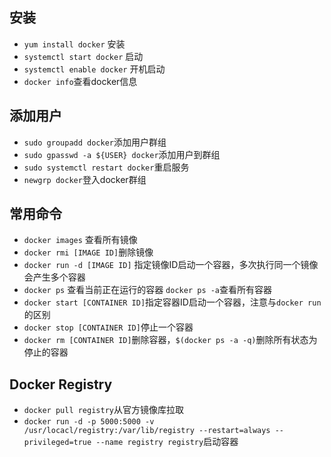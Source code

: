 ## 安装
 - `yum install docker` 安装
 - `systemctl start docker` 启动
 - `systemctl enable docker` 开机启动
 - `docker info`查看docker信息
 
## 添加用户
- `sudo groupadd docker`添加用户群组
- `sudo gpasswd -a ${USER} docker`添加用户到群组
- `sudo systemctl restart docker`重启服务
- `newgrp docker`登入docker群组

## 常用命令
 - `docker images` 查看所有镜像
 - `docker rmi [IMAGE ID]`删除镜像
 - `docker run -d [IMAGE ID]` 指定镜像ID启动一个容器，多次执行同一个镜像会产生多个容器
 - `docker ps` 查看当前正在运行的容器 `docker ps -a`查看所有容器
 - `docker start [CONTAINER ID]`指定容器ID启动一个容器，注意与`docker run `的区别
 - `docker stop [CONTAINER ID]`停止一个容器
 - `docker rm [CONTAINER ID]`删除容器，`$(docker ps -a -q)`删除所有状态为停止的容器
 
##  Docker Registry
 - `docker pull registry`从官方镜像库拉取
 - `docker run -d -p 5000:5000 -v /usr/locacl/registry:/var/lib/registry --restart=always --privileged=true --name registry registry`启动容器
